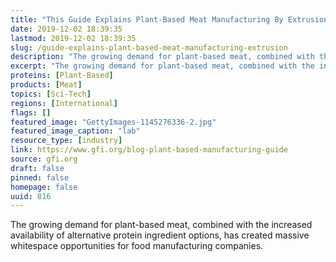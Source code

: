 ```yaml
---
title: "This Guide Explains Plant-Based Meat Manufacturing By Extrusion"
date: 2019-12-02 18:39:35
lastmod: 2019-12-02 18:39:35
slug: /guide-explains-plant-based-meat-manufacturing-extrusion
description: "The growing demand for plant-based meat, combined with the increased availability of alternative protein ingredient options, has created massive whitespace opportunities for food manufacturing&nbsp;companies."
excerpt: "The growing demand for plant-based meat, combined with the increased availability of alternative protein ingredient options, has created massive whitespace opportunities for food manufacturing&nbsp;companies."
proteins: [Plant-Based]
products: [Meat]
topics: [Sci-Tech]
regions: [International]
flags: []
featured_image: "GettyImages-1145276336-2.jpg"
featured_image_caption: "lab"
resource_type: [industry]
link: https://www.gfi.org/blog-plant-based-manufacturing-guide
source: gfi.org
draft: false
pinned: false
homepage: false
uuid: 816
---
```

The growing demand for plant-based meat, combined with the increased
availability of alternative protein ingredient options, has created
massive whitespace opportunities for food manufacturing companies.
